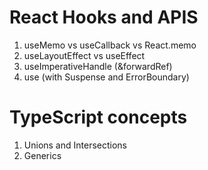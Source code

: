 # React Hooks and APIS
1) useMemo vs useCallback vs React.memo
2) useLayoutEffect vs useEffect
3) useImperativeHandle (&forwardRef)
4) use (with Suspense and ErrorBoundary)

# TypeScript concepts
1) Unions and Intersections
2) Generics
